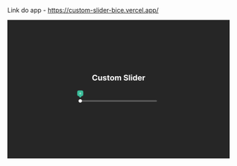 Link do app - https://custom-slider-bice.vercel.app/

![alt text](https://github.com/dassatavares/Custom-Slider/blob/main/images/Frame%201.png)
